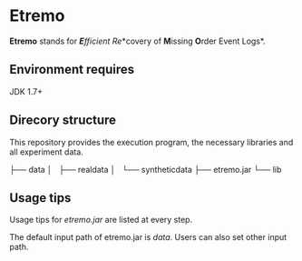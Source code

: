 # Etremo

**Etremo** stands for ***E**fficien**t Re**covery of **M**issing **O**rder Event Logs*.

## Environment requires 
JDK 1.7+

## Direcory structure

This repository provides the execution program, the necessary libraries and all experiment data.

├── data
│   ├── realdata
│   └── syntheticdata
├── etremo.jar
└── lib

## Usage tips

Usage tips for *etremo.jar* are listed at every step.

The default input path of etremo.jar is *data*. Users can also set other input path.

